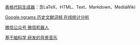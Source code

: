 [表格代码生成器](http://www.tablesgenerator.com/)：含LaTeX、HTML、Text、Markdown、MediaWiki

[Google ngrams 历史文献词频 在线统计分析](https://books.google.com/ngrams)

[微信公众号 微信机器人](http://gz.xiaoi.com/)

[基于脑科学 研发的背景音乐](https://www.brain.fm/)
